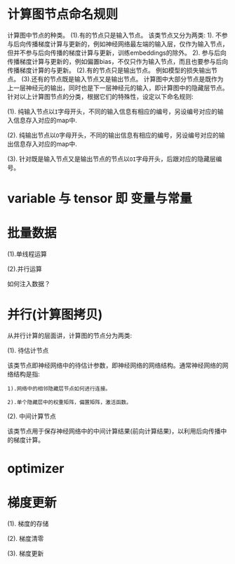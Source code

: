 # 计算图节点命名规则
计算图中节点的种类。
(1).有的节点只是输入节点。
    该类节点又分为两类:
    1). 不参与后向传播梯度计算与更新的，例如神经网络最左端的输入层，仅作为输入节点，但并不参与后向传播的梯度计算与更新，训练embeddings的除外。
    2). 参与后向传播梯度计算与更新的，例如偏置bias，不仅只作为输入节点，而且也要参与后向传播梯度计算的与更新。
(2).有的节点只是输出节点。
    例如模型的损失输出节点。
(3).还有的节点既是输入节点又是输出节点。
    计算图中大部分节点是既作为上一层神经元的输出，同时也是下一层神经元的输入，即计算图中的隐藏层节点。
针对以上计算图节点的分类，根据它们的特殊性，设定以下命名规则:

(1). 纯输入节点以`I`字母开头，不同的输入信息有相应的编号，另设编号对应的输入信息存入对应的map中.

(2). 纯输出节点以`O`字母开头，不同的输出信息有相应的编号，另设编号对应的输出信息存入对应的map中.

(3). 针对既是输入节点又是输出节点的节点以`OI`字母开头，后跟对应的隐藏层编号。


# variable 与 tensor 即 变量与常量



# 批量数据

(1).单线程运算

(2).并行运算

如何注入数据？


# 并行(计算图拷贝)

从并行计算的层面讲，计算图的节点分为两类:

(1). 待估计节点

该类节点即神经网络中的待估计参数，即神经网络的网络结构。通常神经网络的网络结构是指:

    1).网络中的相邻隐藏层节点如何进行连接。

    2).单个隐藏层中的权重矩阵，偏置矩阵，激活函数。

(2). 中间计算节点

该类节点用于保存神经网络中的中间计算结果(前向计算结果)，以利用后向传播中的梯度计算。


# optimizer


# 梯度更新

(1). 梯度的存储

(2). 梯度清零

(3). 梯度更新











